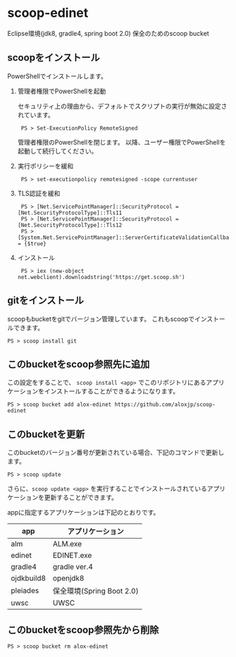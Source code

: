 # scoop-edinet
Eclipse環境(jdk8, gradle4, spring boot 2.0) 保全のためのscoop bucket

## scoopをインストール

PowerShellでインストールします。

1. 管理者権限でPowerShellを起動

	セキュリティ上の理由から、デフォルトでスクリプトの実行が無効に設定されています。

		PS > Set-ExecutionPolicy RemoteSigned

	管理者権限のPowerShellを閉じます。
	以降、ユーザー権限でPowerShellを起動して続行してください。

1. 実行ポリシーを緩和

		PS > set-executionpolicy remotesigned -scope currentuser

1. TLS認証を緩和

		PS > [Net.ServicePointManager]::SecurityProtocol = [Net.SecurityProtocolType]::Tls11
		PS > [Net.ServicePointManager]::SecurityProtocol = [Net.SecurityProtocolType]::Tls12
		PS > [System.Net.ServicePointManager]::ServerCertificateValidationCallback = {$true}

1. インストール

		PS > iex (new-object net.webclient).downloadstring('https://get.scoop.sh')

## gitをインストール

scoopもbucketをgitでバージョン管理しています。
これもscoopでインストールできます。

	PS > scoop install git

## このbucketをscoop参照先に追加

この設定をすることで、 `scoop install <app>` でこのリポジトリにあるアプリケーションをインストールすることができるようになります。

	PS > scoop bucket add alox-edinet https://github.com/aloxjp/scoop-edinet

## このbucketを更新

このbucketのバージョン番号が更新されている場合、下記のコマンドで更新します。

	PS > scoop update

さらに、`scoop update <app>` を実行することでインストールされているアプリケーションを更新することができます。

appに指定するアプリケーションは下記のとおりです。

app        | アプリケーション
-----------|---------------
alm        | ALM.exe
edinet     | EDINET.exe
gradle4    | gradle ver.4
ojdkbuild8 | openjdk8
pleiades   | 保全環境(Spring Boot 2.0)
uwsc       | UWSC

## このbucketをscoop参照先から削除

	PS > scoop bucket rm alox-edinet

